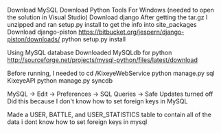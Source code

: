 Download MySQL
Download Python Tools For Windows (needed to open the solution in Visual Studio)
Download django
	After getting the tar.gz I unzipped and ran setup.py install to get the info into site_packages
Download django-piston
	https://bitbucket.org/jespern/django-piston/downloads/
	python setup.py install


Using MySQL database
Downloaded MySQLdb for python
	http://sourceforge.net/projects/mysql-python/files/latest/download
	
Before running, I needed to
	cd <BaseDir>/KixeyeWebService
	python manage.py sql KixeyeAPI
	python manage.py syncdb
	
MySQL -> Edit -> Preferences -> SQL Queries -> Safe Updates turned off
	Did this because I don't know how to set foreign keys in MySQL
	

Made a USER, BATTLE, and USER_STATISTICS table to contain all of the data
i dont know how to set foreign keys in mysql